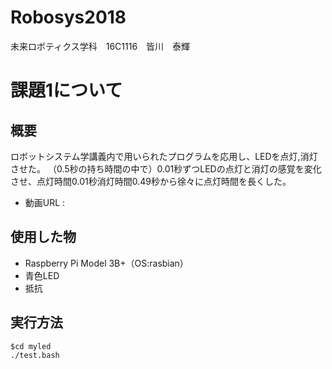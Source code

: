 # Robosys2018
未来ロボティクス学科　16C1116　皆川　泰輝

# 課題1について
## 概要
ロボットシステム学講義内で用いられたプログラムを応用し、LEDを点灯,消灯させた。
（0.5秒の持ち時間の中で）0.01秒ずつLEDの点灯と消灯の感覚を変化させ、点灯時間0.01秒消灯時間0.49秒から徐々に点灯時間を長くした。
  * 動画URL :
  
  ## 使用した物
  * Raspberry Pi Model 3B+（OS:rasbian）
  * 青色LED
  * 抵抗
  
  ## 実行方法
  ```
  $cd myled
  ./test.bash
  ```
